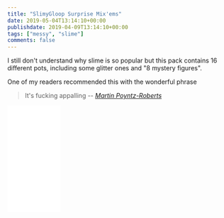 ```yaml
---
title: "SlimyGloop Surprise Mix'ems"
date: 2019-05-04T13:14:10+00:00
publishdate: 2019-04-09T13:14:10+00:00
tags: ["messy", "slime"]
comments: false
---
```


I still don't understand why slime is so popular but this pack contains 16 different pots, including some glitter ones and "8 mystery figures".

One of my readers recommended this with the wonderful phrase

> It's fucking appalling
> -- <cite><a href="https://twitter.com/mpr_journo">Martin Poyntz-Roberts</a></cite>

<iframe style="width:120px;height:240px;" marginwidth="0" marginheight="0" scrolling="no" frameborder="0" src="//ws-eu.amazon-adsystem.com/widgets/q?ServiceVersion=20070822&OneJS=1&Operation=GetAdHtml&MarketPlace=GB&source=ss&ref=as_ss_li_til&ad_type=product_link&tracking_id=wwwcoldclimat-21&language=en_GB&marketplace=amazon&region=GB&placement=B07GNPJFXB&asins=B07GNPJFXB&linkId=2f5495df232ea74651c8b31a3757ec30&show_border=true&link_opens_in_new_window=true"></iframe>